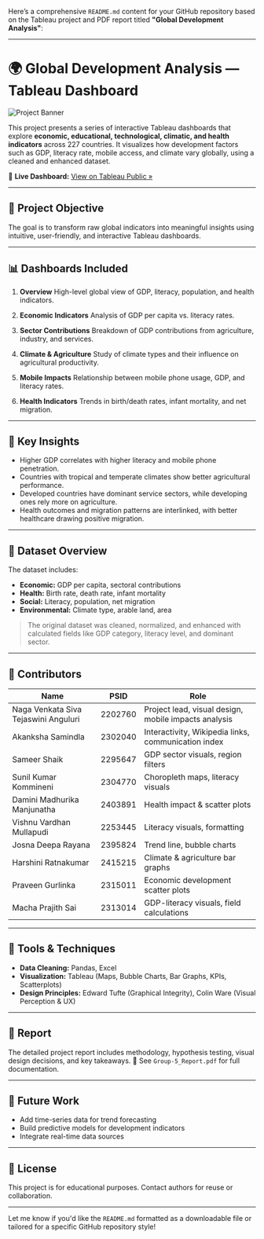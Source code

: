Here’s a comprehensive `README.md` content for your GitHub repository based on the Tableau project and PDF report titled **"Global Development Analysis"**:

---

# 🌍 Global Development Analysis — Tableau Dashboard

![Project Banner](https://public.tableau.com/views/InfoVizualisation-Group-5/D1-Overview?\:language=en-US\&publish=yes&\:sid=&\:display_count=n&\:origin=viz_share_link)

This project presents a series of interactive Tableau dashboards that explore **economic, educational, technological, climatic, and health indicators** across 227 countries. It visualizes how development factors such as GDP, literacy rate, mobile access, and climate vary globally, using a cleaned and enhanced dataset.

🔗 **Live Dashboard:** [View on Tableau Public »](https://public.tableau.com/views/InfoVizualisation-Group-5/D1-Overview)

---

## 📌 Project Objective

The goal is to transform raw global indicators into meaningful insights using intuitive, user-friendly, and interactive Tableau dashboards.

---

## 📊 Dashboards Included

1. **Overview**
   High-level global view of GDP, literacy, population, and health indicators.

2. **Economic Indicators**
   Analysis of GDP per capita vs. literacy rates.

3. **Sector Contributions**
   Breakdown of GDP contributions from agriculture, industry, and services.

4. **Climate & Agriculture**
   Study of climate types and their influence on agricultural productivity.

5. **Mobile Impacts**
   Relationship between mobile phone usage, GDP, and literacy rates.

6. **Health Indicators**
   Trends in birth/death rates, infant mortality, and net migration.

---

## 🧠 Key Insights

* Higher GDP correlates with higher literacy and mobile phone penetration.
* Countries with tropical and temperate climates show better agricultural performance.
* Developed countries have dominant service sectors, while developing ones rely more on agriculture.
* Health outcomes and migration patterns are interlinked, with better healthcare drawing positive migration.

---

## 📁 Dataset Overview

The dataset includes:

* **Economic:** GDP per capita, sectoral contributions
* **Health:** Birth rate, death rate, infant mortality
* **Social:** Literacy, population, net migration
* **Environmental:** Climate type, arable land, area

> The original dataset was cleaned, normalized, and enhanced with calculated fields like GDP category, literacy level, and dominant sector.

---

## 👥 Contributors

| Name                                 | PSID    | Role                                                 |
| ------------------------------------ | ------- | ---------------------------------------------------- |
| Naga Venkata Siva Tejaswini Anguluri | 2202760 | Project lead, visual design, mobile impacts analysis |
| Akanksha Samindla                    | 2302040 | Interactivity, Wikipedia links, communication index  |
| Sameer Shaik                         | 2295647 | GDP sector visuals, region filters                   |
| Sunil Kumar Kommineni                | 2304770 | Choropleth maps, literacy visuals                    |
| Damini Madhurika Manjunatha          | 2403891 | Health impact & scatter plots                        |
| Vishnu Vardhan Mullapudi             | 2253445 | Literacy visuals, formatting                         |
| Josna Deepa Rayana                   | 2395824 | Trend line, bubble charts                            |
| Harshini Ratnakumar                  | 2415215 | Climate & agriculture bar graphs                     |
| Praveen Gurlinka                     | 2315011 | Economic development scatter plots                   |
| Macha Prajith Sai                    | 2313014 | GDP-literacy visuals, field calculations             |

---

## 🧰 Tools & Techniques

* **Data Cleaning:** Pandas, Excel
* **Visualization:** Tableau (Maps, Bubble Charts, Bar Graphs, KPIs, Scatterplots)
* **Design Principles:** Edward Tufte (Graphical Integrity), Colin Ware (Visual Perception & UX)

---

## 📜 Report

The detailed project report includes methodology, hypothesis testing, visual design decisions, and key takeaways.
📝 See `Group-5_Report.pdf` for full documentation.

---

## 🧩 Future Work

* Add time-series data for trend forecasting
* Build predictive models for development indicators
* Integrate real-time data sources

---

## 📢 License

This project is for educational purposes. Contact authors for reuse or collaboration.

---

Let me know if you'd like the `README.md` formatted as a downloadable file or tailored for a specific GitHub repository style!
